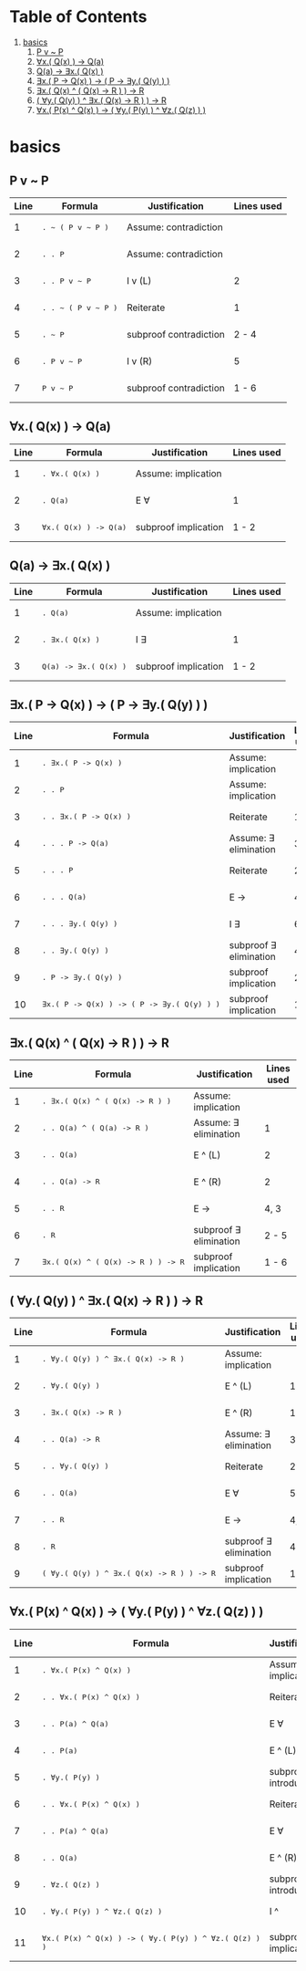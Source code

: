 
# Table of Contents

1. [basics](#basics)
    1. [P v ~ P](#proof-1-1)
    2. [∀x.( Q(x) ) -> Q(a)](#proof-1-2)
    3. [Q(a) -> ∃x.( Q(x) )](#proof-1-3)
    4. [∃x.( P -> Q(x) ) -> ( P -> ∃y.( Q(y) ) )](#proof-1-4)
    5. [∃x.( Q(x) ^ ( Q(x) -> R ) ) -> R](#proof-1-5)
    6. [( ∀y.( Q(y) ) ^ ∃x.( Q(x) -> R ) ) -> R](#proof-1-6)
    7. [∀x.( P(x) ^ Q(x) ) -> ( ∀y.( P(y) ) ^ ∀z.( Q(z) ) )](#proof-1-7)

# basics <a name="basics"></a>

## P v ~ P <a name="proof-1-1"></a>

| Line | Formula | Justification | Lines used |
| - | - | - | - |
| 1 | <pre>.   ~ ( P v ~ P )</pre> | Assume: contradiction |  |
| 2 | <pre>.   .   P</pre> | Assume: contradiction |  |
| 3 | <pre>.   .   P v ~ P</pre> | I v (L) | 2 |
| 4 | <pre>.   .   ~ ( P v ~ P )</pre> | Reiterate | 1 |
| 5 | <pre>.   ~ P</pre> | subproof contradiction | 2 - 4 |
| 6 | <pre>.   P v ~ P</pre> | I v (R) | 5 |
| 7 | <pre>P v ~ P</pre> | subproof contradiction | 1 - 6 |

## ∀x.( Q(x) ) -> Q(a) <a name="proof-1-2"></a>

| Line | Formula | Justification | Lines used |
| - | - | - | - |
| 1 | <pre>.   ∀x.( Q(x) )</pre> | Assume: implication |  |
| 2 | <pre>.   Q(a)</pre> | E ∀ | 1 |
| 3 | <pre>∀x.( Q(x) ) -> Q(a)</pre> | subproof implication | 1 - 2 |

## Q(a) -> ∃x.( Q(x) ) <a name="proof-1-3"></a>

| Line | Formula | Justification | Lines used |
| - | - | - | - |
| 1 | <pre>.   Q(a)</pre> | Assume: implication |  |
| 2 | <pre>.   ∃x.( Q(x) )</pre> | I ∃ | 1 |
| 3 | <pre>Q(a) -> ∃x.( Q(x) )</pre> | subproof implication | 1 - 2 |

## ∃x.( P -> Q(x) ) -> ( P -> ∃y.( Q(y) ) ) <a name="proof-1-4"></a>

| Line | Formula | Justification | Lines used |
| - | - | - | - |
| 1 | <pre>.   ∃x.( P -> Q(x) )</pre> | Assume: implication |  |
| 2 | <pre>.   .   P</pre> | Assume: implication |  |
| 3 | <pre>.   .   ∃x.( P -> Q(x) )</pre> | Reiterate | 1 |
| 4 | <pre>.   .   .   P -> Q(a)</pre> | Assume: ∃ elimination | 3 |
| 5 | <pre>.   .   .   P</pre> | Reiterate | 2 |
| 6 | <pre>.   .   .   Q(a)</pre> | E -> | 4, 5 |
| 7 | <pre>.   .   .   ∃y.( Q(y) )</pre> | I ∃ | 6 |
| 8 | <pre>.   .   ∃y.( Q(y) )</pre> | subproof ∃ elimination | 4 - 7 |
| 9 | <pre>.   P -> ∃y.( Q(y) )</pre> | subproof implication | 2 - 8 |
| 10 | <pre>∃x.( P -> Q(x) ) -> ( P -> ∃y.( Q(y) ) )</pre> | subproof implication | 1 - 9 |

## ∃x.( Q(x) ^ ( Q(x) -> R ) ) -> R <a name="proof-1-5"></a>

| Line | Formula | Justification | Lines used |
| - | - | - | - |
| 1 | <pre>.   ∃x.( Q(x) ^ ( Q(x) -> R ) )</pre> | Assume: implication |  |
| 2 | <pre>.   .   Q(a) ^ ( Q(a) -> R )</pre> | Assume: ∃ elimination | 1 |
| 3 | <pre>.   .   Q(a)</pre> | E ^ (L) | 2 |
| 4 | <pre>.   .   Q(a) -> R</pre> | E ^ (R) | 2 |
| 5 | <pre>.   .   R</pre> | E -> | 4, 3 |
| 6 | <pre>.   R</pre> | subproof ∃ elimination | 2 - 5 |
| 7 | <pre>∃x.( Q(x) ^ ( Q(x) -> R ) ) -> R</pre> | subproof implication | 1 - 6 |

## ( ∀y.( Q(y) ) ^ ∃x.( Q(x) -> R ) ) -> R <a name="proof-1-6"></a>

| Line | Formula | Justification | Lines used |
| - | - | - | - |
| 1 | <pre>.   ∀y.( Q(y) ) ^ ∃x.( Q(x) -> R )</pre> | Assume: implication |  |
| 2 | <pre>.   ∀y.( Q(y) )</pre> | E ^ (L) | 1 |
| 3 | <pre>.   ∃x.( Q(x) -> R )</pre> | E ^ (R) | 1 |
| 4 | <pre>.   .   Q(a) -> R</pre> | Assume: ∃ elimination | 3 |
| 5 | <pre>.   .   ∀y.( Q(y) )</pre> | Reiterate | 2 |
| 6 | <pre>.   .   Q(a)</pre> | E ∀ | 5 |
| 7 | <pre>.   .   R</pre> | E -> | 4, 6 |
| 8 | <pre>.   R</pre> | subproof ∃ elimination | 4 - 7 |
| 9 | <pre>( ∀y.( Q(y) ) ^ ∃x.( Q(x) -> R ) ) -> R</pre> | subproof implication | 1 - 8 |

## ∀x.( P(x) ^ Q(x) ) -> ( ∀y.( P(y) ) ^ ∀z.( Q(z) ) ) <a name="proof-1-7"></a>

| Line | Formula | Justification | Lines used |
| - | - | - | - |
| 1 | <pre>.   ∀x.( P(x) ^ Q(x) )</pre> | Assume: implication |  |
| 2 | <pre>.   .   ∀x.( P(x) ^ Q(x) )</pre> | Reiterate | 1 |
| 3 | <pre>.   .   P(a) ^ Q(a)</pre> | E ∀ | 2 |
| 4 | <pre>.   .   P(a)</pre> | E ^ (L) | 3 |
| 5 | <pre>.   ∀y.( P(y) )</pre> | subproof ∀ introduction | 2 - 4 |
| 6 | <pre>.   .   ∀x.( P(x) ^ Q(x) )</pre> | Reiterate | 1 |
| 7 | <pre>.   .   P(a) ^ Q(a)</pre> | E ∀ | 6 |
| 8 | <pre>.   .   Q(a)</pre> | E ^ (R) | 7 |
| 9 | <pre>.   ∀z.( Q(z) )</pre> | subproof ∀ introduction | 6 - 8 |
| 10 | <pre>.   ∀y.( P(y) ) ^ ∀z.( Q(z) )</pre> | I ^ | 5, 9 |
| 11 | <pre>∀x.( P(x) ^ Q(x) ) -> ( ∀y.( P(y) ) ^ ∀z.( Q(z) ) )</pre> | subproof implication | 1 - 10 |

